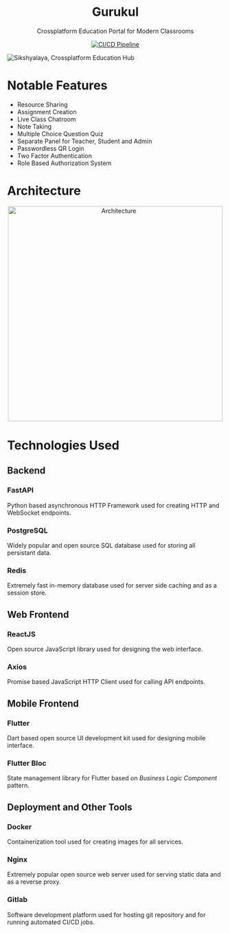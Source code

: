 <div align="center">
  <h1>Gurukul</h1>
<p>
  Crossplatform Education Portal for Modern Classrooms
</p>

<p>
  <a href="https://gitlab.com/arpandaze/sikshyalaya/-/pipelines">
    <img src="https://gitlab.com/arpandaze/sikshyalaya/badges/main/pipeline.svg" alt="CI/CD Pipeline" />
  </a>
</p> 
</div>

![Sikshyalaya, Crossplatform Education Hub](https://user-images.githubusercontent.com/46302068/179336239-33a0c1f4-132c-48e8-93d9-4d9b7b21fe64.jpg "Optional Title")

# Notable Features
* Resource Sharing
* Assignment Creation
* Live Class Chatroom
* Note Taking
* Multiple Choice Question Quiz
* Separate Panel for Teacher, Student and Admin
* Passwordless QR Login
* Two Factor Authentication
* Role Based Authorization System

# Architecture
<div align="center">
<p>
<img src="https://user-images.githubusercontent.com/46302068/179137113-3f1e8e26-9e8e-4936-8e32-8de144b945f7.jpeg" alt="Architecture" width="500" />
</p> 
</div>

# Technologies Used
## Backend
### FastAPI
Python based asynchronous HTTP Framework used for creating HTTP and WebSocket endpoints.
### PostgreSQL
Widely popular and open source SQL database used for storing all persistant data.
### Redis
Extremely fast in-memory database used for server side caching and as a session store.

## Web Frontend
### ReactJS
Open source JavaScript library used for designing the web interface.
### Axios
Promise based JavaScript HTTP Client used for calling API endpoints.

## Mobile Frontend
### Flutter
Dart based open source UI development kit used for designing mobile interface.
### Flutter Bloc
State management library for Flutter based on *Business Logic Component* pattern.

## Deployment and Other Tools
### Docker
Containerization tool used for creating images for all services.
### Nginx
Extremely popular open source web server used for serving static data and as a reverse proxy.
### Gitlab
Software development platform used for hosting git repository and for running automated CI/CD jobs.  
